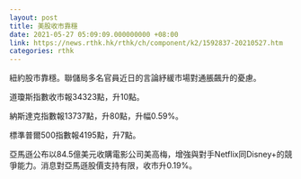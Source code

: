 ```yaml
---
layout: post
title: 美股收市靠穩
date: 2021-05-27 05:09:09.000000000 +08:00
link: https://news.rthk.hk/rthk/ch/component/k2/1592837-20210527.htm
categories: rthk
---
```


紐約股市靠穩。聯儲局多名官員近日的言論紓緩市場對通脹飆升的憂慮。

道瓊斯指數收市報34323點，升10點。

納斯達克指數報13737點，升80點，升幅0.59%。

標準普爾500指數報4195點，升7點。

亞馬遜公布以84.5億美元收購電影公司美高梅，增強與對手Netflix同Disney+的競爭能力。消息對亞馬遜股價支持有限，收市升0.19%。
